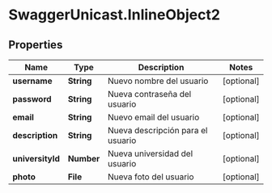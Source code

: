 # SwaggerUnicast.InlineObject2

## Properties

Name | Type | Description | Notes
------------ | ------------- | ------------- | -------------
**username** | **String** | Nuevo nombre del usuario | [optional] 
**password** | **String** | Nueva contraseña del usuario | [optional] 
**email** | **String** | Nuevo email del usuario | [optional] 
**description** | **String** | Nueva descripción para el usuario | [optional] 
**universityId** | **Number** | Nueva universidad del usuario | [optional] 
**photo** | **File** | Nueva foto del usuario | [optional] 


